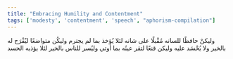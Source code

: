 ```yaml
---
title: "Embracing Humility and Contentment"
tags: ['modesty', 'contentment', 'speech', "aphorism-compilation"]
---
```


 وليكنْ حافظًا للسانه مُقْبلًا على شانه لئلا يُؤخذ بما لم يجترم وليكُن متواضعًا ليُفْرَح له بالخير ولا يُحْسَد عليه وليكن قنعًا لتقر عينُه بما أوتي وليُسر للناس بالخير لئلا يؤذيه الحسد

